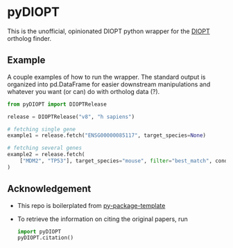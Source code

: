 # pyDIOPT

This is the unofficial, opinionated DIOPT python wrapper for the [DIOPT](https://www.flyrnai.org/cgi-bin/DRSC_orthologs.pl) ortholog finder.

## Example

A couple examples of how to run the wrapper. The standard output is organized into pd.DataFrame for easier downstream manipulations and whatever you want (or can) do with ortholog data (?).

```python
from pyDIOPT import DIOPTRelease

release = DIOPTRelease("v8", "h sapiens")

# fetching single gene
example1 = release.fetch("ENSG00000085117", target_species=None)

# fetching several genes
example2 = release.fetch(
    ["MDM2", "TP53"], target_species="mouse", filter="best_match", condensed=False
)
```

## Acknowledgement

-   This repo is boilerplated from [py-package-template](https://github.com/AlexIoannides/py-package-template)

-   To retrieve the information on citing the original papers, run
    ```python
    import pyDIOPT
    pyDIOPT.citation()
    ```
